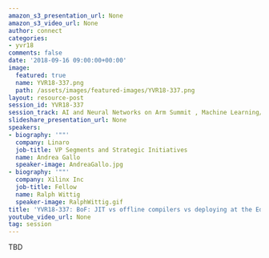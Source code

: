 ```yaml
---
amazon_s3_presentation_url: None
amazon_s3_video_url: None
author: connect
categories:
- yvr18
comments: false
date: '2018-09-16 09:00:00+00:00'
image:
  featured: true
  name: YVR18-337.png
  path: /assets/images/featured-images/YVR18-337.png
layout: resource-post
session_id: YVR18-337
session_track: AI and Neural Networks on Arm Summit , Machine Learning/AI
slideshare_presentation_url: None
speakers:
- biography: '""'
  company: Linaro
  job-title: VP Segments and Strategic Initiatives
  name: Andrea Gallo
  speaker-image: AndreaGallo.jpg
- biography: '""'
  company: Xilinx Inc
  job-title: Fellow
  name: Ralph Wittig
  speaker-image: RalphWittig.gif
title: 'YVR18-337: BoF: JIT vs offline compilers vs deploying at the Edge'
youtube_video_url: None
tag: session
---
```


TBD